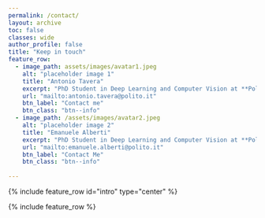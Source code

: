 ```yaml
---
permalink: /contact/
layout: archive
toc: false
classes: wide
author_profile: false
title: "Keep in touch"
feature_row:
  - image_path: assets/images/avatar1.jpeg
    alt: "placeholder image 1"
    title: "Antonio Tavera"
    excerpt: "PhD Student in Deep Learning and Computer Vision at **Politecnico di Torino** and **Italdesign**"
    url: "mailto:antonio.tavera@polito.it"
    btn_label: "Contact me"
    btn_class: "btn--info"
  - image_path: /assets/images/avatar2.jpeg
    alt: "placeholder image 2"
    title: "Emanuele Alberti"
    excerpt: "PhD Student in Deep Learning and Computer Vision at **Politecnico di Torino**"
    url: "mailto:emanuele.alberti@polito.it"
    btn_label: "Contact Me"
    btn_class: "btn--info"
  
---
```



{% include feature_row id="intro" type="center" %}

{% include feature_row %}